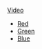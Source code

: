[Video](https://www.youtube.com/watch?v=y5K_FNDm_Mw)

- [Red](https://github.com/pedrominicz/tdd/tree/b3b38913b04c7dcb2e1ec20c2aa0d2530aac4b3d/entrega_introducao)
- [Green](https://github.com/pedrominicz/tdd/tree/30cd1c179a5ec7f7e4a2ede3d841dcb60f403b2f/entrega_introducao)
- [Blue](https://github.com/pedrominicz/tdd/tree/b773775908e2f9c420cfd62dc25e55e231012fa5/entrega_introducao)
